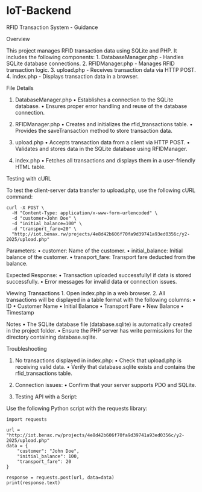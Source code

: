 # IoT-Backend

RFID Transaction System - Guidance

Overview

This project manages RFID transaction data using SQLite and PHP. It includes the following components:
	1.	DatabaseManager.php - Handles SQLite database connections.
	2.	RFIDManager.php - Manages RFID transaction logic.
	3.	upload.php - Receives transaction data via HTTP POST.
	4.	index.php - Displays transaction data in a browser.

File Details

1. DatabaseManager.php
	•	Establishes a connection to the SQLite database.
	•	Ensures proper error handling and reuse of the database connection.

2. RFIDManager.php
	•	Creates and initializes the rfid_transactions table.
	•	Provides the saveTransaction method to store transaction data.

3. upload.php
	•	Accepts transaction data from a client via HTTP POST.
	•	Validates and stores data in the SQLite database using RFIDManager.

4. index.php
	•	Fetches all transactions and displays them in a user-friendly HTML table.

Testing with cURL

To test the client-server data transfer to upload.php, use the following cURL command:

```
curl -X POST \
  -H "Content-Type: application/x-www-form-urlencoded" \
  -d "customer=John Doe" \
  -d "initial_balance=100" \
  -d "transport_fare=20" \
  "http://iot.benax.rw/projects/4e8d42b606f70fa9d39741a93ed0356c/y2-2025/upload.php"
```

Parameters:
	•	customer: Name of the customer.
	•	initial_balance: Initial balance of the customer.
	•	transport_fare: Transport fare deducted from the balance.

Expected Response:
	•	Transaction uploaded successfully! if data is stored successfully.
	•	Error messages for invalid data or connection issues.

Viewing Transactions
	1.	Open index.php in a web browser.
	2.	All transactions will be displayed in a table format with the following columns:
	•	ID
	•	Customer Name
	•	Initial Balance
	•	Transport Fare
	•	New Balance
	•	Timestamp

Notes
	•	The SQLite database file (database.sqlite) is automatically created in the project folder.
	•	Ensure the PHP server has write permissions for the directory containing database.sqlite.

Troubleshooting

1. No transactions displayed in index.php:
	•	Check that upload.php is receiving valid data.
	•	Verify that database.sqlite exists and contains the rfid_transactions table.

2. Connection issues:
	•	Confirm that your server supports PDO and SQLite.

3. Testing API with a Script:

Use the following Python script with the requests library:

```
import requests

url = "http://iot.benax.rw/projects/4e8d42b606f70fa9d39741a93ed0356c/y2-2025/upload.php"
data = {
    "customer": "John Doe",
    "initial_balance": 100,
    "transport_fare": 20
}

response = requests.post(url, data=data)
print(response.text)
```